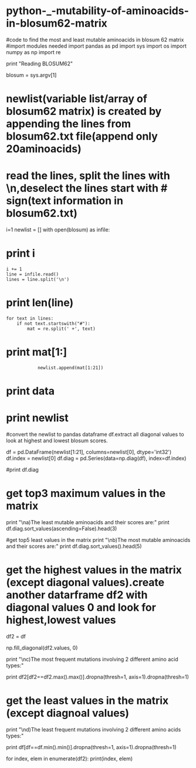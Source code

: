 # python-_-mutability-of-aminoacids-in-blosum62-matrix
#code to find the most and least mutable aminoacids in blosum 62 matrix
#import modules needed 
import pandas as pd
import sys
import os
import numpy as np
import re

print "Reading BLOSUM62"

blosum = sys.argv[1]

# newlist(variable list/array of blosum62 matrix) is created by appending the lines from blosum62.txt file(append only 20aminoacids)
# read the lines, split the lines with \n,deselect the lines start with # sign(text information in blosum62.txt)

i=1
newlist = []
with open(blosum) as infile:
#	print i
	i += 1
	line = infile.read()
	lines = line.split('\n')

#	print len(line)	
	for text in lines:
		if not text.startswith("#"):
			mat = re.split(' +', text)
#			print mat[1:]

    			newlist.append(mat[1:21])

#		print data
#	print newlist

#convert the newlist to pandas dataframe df.extract all diagonal values to look at highest and lowest blosum scores.

df = pd.DataFrame(newlist[1:21], columns=newlist[0], dtype='int32')
df.index = newlist[0]
df.diag = pd.Series(data=np.diag(df), index=df.index)

#print df.diag

# get top3 maximum values in the matrix
print "\na)The least mutable aminoacids and their scores are:"
print df.diag.sort_values(ascending=False).head(3)

#get top5 least values in the matrix
print "\nb)The most mutable aminoacids and their scores are:"
print df.diag.sort_values().head(5)


# get the highest values in the matrix (except diagonal values).create another datarframe df2 with diagonal values 0 and look for highest,lowest values
df2 = df

np.fill_diagonal(df2.values, 0)

print "\nc)The most frequent mutations involving 2 different amino acid types:"

print df2[df2==df2.max().max()].dropna(thresh=1, axis=1).dropna(thresh=1)

# get the least values in the matrix (except diagnoal values)
print "\nd)The least frequent mutations involving 2 different amino acids types:"

print df[df==df.min().min()].dropna(thresh=1, axis=1).dropna(thresh=1)

for index, elem in enumerate(df2):
	print(index, elem)
